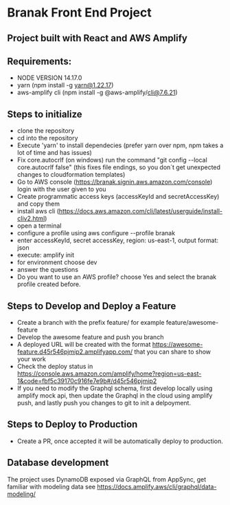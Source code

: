 # Branak Front End Project

## Project built with React and AWS Amplify 

## Requirements: 
-  NODE VERSION 14.17.0
-  yarn (npm install -g yarn@1.22.17) 
-  aws-amplify cli (npm install -g @aws-amplify/cli@7.6.21)

## Steps to initialize

- clone the repository
- cd into the repository
- Execute 'yarn' to install dependecies (prefer yarn over npm, npm takes a lot of time and has issues)
- Fix core.autocrlf (on windows) run the command "git config --local core.autocrlf false"
  (this fixes file endings, so you don´t get unexpected changes to cloudformation
  templates)
- Go to AWS console (https://branak.signin.aws.amazon.com/console) login with the user
  given to you
- Create programmatic access keys (accessKeyId and secretAccessKey) and copy them
- install aws cli (https://docs.aws.amazon.com/cli/latest/userguide/install-cliv2.html)
- open a terminal
- configure a profile using aws configure --profile branak
- enter accessKeyId, secret accessKey, region: us-east-1, output format: json
- execute: amplify init
- for environment choose dev
- answer the questions
- Do you want to use an AWS profile? choose Yes and select the branak profile created
  before.
  
## Steps to Develop and Deploy a Feature
- Create a branch with the prefix feature/ for example feature/awesome-feature
- Develop the awesome feature and push you branch
- A deployed URL will be created with the format https://awesome-feature.d45r546pjmip2.amplifyapp.com/ that you can share to show your work
- Check the deploy status in https://console.aws.amazon.com/amplify/home?region=us-east-1&code=fbf5c39170c916fe7e9b#/d45r546pjmip2
- If you need to modify the Graphql schema, first develop locally using amplify mock api, then update the Graphql in the cloud using amplify push, and lastly push you changes to git to init a delpoyment.

## Steps to Deploy to Production

- Create a PR, once accepted it will be automatically deploy to production.


## Database development
The project uses DynamoDB exposed via GraphQL from AppSync, get familiar with modeling data see https://docs.amplify.aws/cli/graphql/data-modeling/  